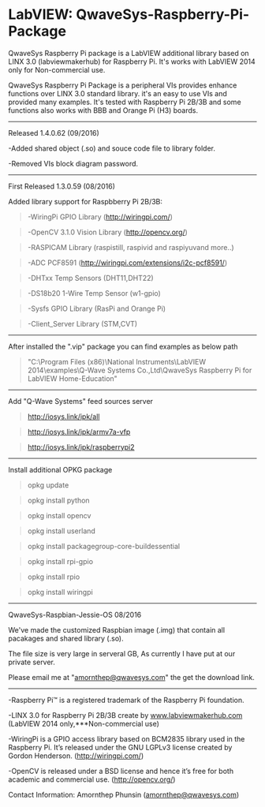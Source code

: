 # LabVIEW: QwaveSys-Raspberry-Pi-Package

QwaveSys Raspberry Pi package is a LabVIEW additional library based on LINX 3.0 (labviewmakerhub) for Raspberry Pi. It's works with LabVIEW 2014 only for Non-commercial use.

QwaveSys Raspberry Pi Package is a peripheral VIs provides enhance functions over LINX 3.0 standard library. it's an easy to use VIs and provided many examples. It's tested with Raspberry Pi 2B/3B and some functions also works with BBB and Orange Pi (H3) boards.

-----------------------------------------------------------------

Released 1.4.0.62 (09/2016)

  -Added shared object (.so) and souce code file to library folder.

  -Removed VIs block diagram password.

-----------------------------------------------------------------

First Released 1.3.0.59 (08/2016)

Added library support for Raspbberry Pi 2B/3B:

>-WiringPi GPIO Library (http://wiringpi.com/)

>-OpenCV 3.1.0 Vision Library (http://opencv.org/)

>-RASPICAM Library (raspistill, raspivid and raspiyuvand more..)

>-ADC PCF8591 (http://wiringpi.com/extensions/i2c-pcf8591/)

>-DHTxx Temp Sensors (DHT11,DHT22)

>-DS18b20 1-Wire Temp Sensor (w1-gpio)

>-Sysfs GPIO Library (RasPi and Orange Pi)

>-Client_Server Library (STM,CVT)

-----------------------------------------------------------------
After installed the ".vip" package you can find examples as below path

>"C:\Program Files (x86)\National Instruments\LabVIEW 2014\examples\Q-Wave Systems Co.,Ltd\QwaveSys Raspberry Pi for LabVIEW Home-Education"

------------------------------------------------------------------
Add "Q-Wave Systems" feed sources server

>http://iosys.link/ipk/all

>http://iosys.link/ipk/armv7a-vfp

>http://iosys.link/ipk/raspberrypi2

------------------------------------------------------------------
Install additional OPKG package 

>opkg update 

>opkg install python 

>opkg install opencv 

>opkg install userland 

>opkg install packagegroup-core-buildessential 

>opkg install rpi-gpio 

>opkg install rpio

>opkg install wiringpi

------------------------------------------------------------------
QwaveSys-Raspbian-Jessie-OS 08/2016

We've made the customized Raspbian image (.img) that contain all pacakages and shared library (.so).

The file size is very large in serveral GB, As currently I have put at our private server. 

Please email me at "amornthep@qwavesys.com" the get the download link. 

------------------------------------------------------------------

-Raspberry Pi™ is a registered trademark of the Raspberry Pi foundation.

-LINX 3.0 for Raspberry Pi 2B/3B create by www.labviewmakerhub.com (LabVIEW 2014 only,***Non-commercial use)

-WiringPi is a GPIO access library based on BCM2835 library used in the Raspberry Pi. It’s released under the GNU LGPLv3 license created by Gordon Henderson. (http://wiringpi.com/)

-OpenCV is released under a BSD license and hence it’s free for both academic and commercial use. (http://opencv.org/)

Contact Information: 
Amornthep Phunsin (amornthep@qwavesys.com)
